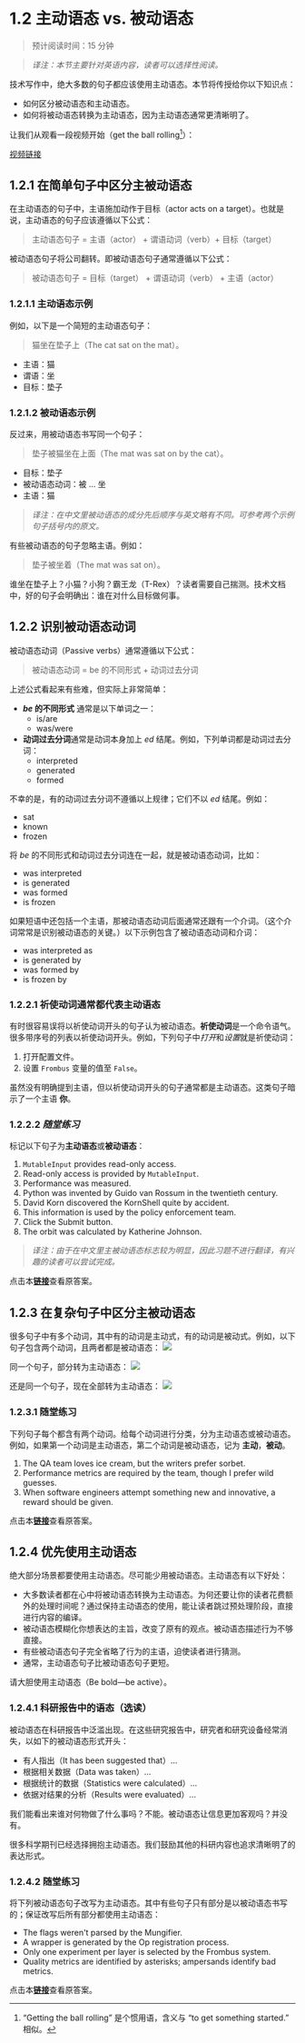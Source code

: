 # 1.2 主动语态 vs. 被动语态
> 预计阅读时间：15 分钟

> *译注：本节主要针对英语内容，读者可以选择性阅读。*

技术写作中，绝大多数的句子都应该使用主动语态。本节将传授给你以下知识点：
- 如何区分被动语态和主动语态。
- 如何将被动语态转换为主动语态，因为主动语态通常更清晰明了。

让我们从观看一段视频开始（get the ball rolling[^1]）：

[视频链接](https://youtu.be/nG6DhoFt938)

## 1.2.1 在简单句子中区分主被动语态
在主动语态的句子中，主语施加动作于目标（actor acts on a target）。也就是说，主动语态的句子应该遵循以下公式：
> 主动语态句子 = 主语（actor） + 谓语动词（verb）+ 目标（target）

被动语态句子将公司翻转。即被动语态句子通常遵循以下公式：
> 被动语态句子 = 目标（target） + 谓语动词（verb） + 主语（actor）

### 1.2.1.1 主动语态示例
例如，以下是一个简短的主动语态句子：
> 猫坐在垫子上（The cat sat on the mat）。

- 主语：猫
- 谓语：坐
- 目标：垫子

### 1.2.1.2 被动语态示例
反过来，用被动语态书写同一个句子：
> 垫子被猫坐在上面（The mat was sat on by the cat）。

- 目标：垫子
- 被动语态动词：被 ... 坐
- 主语：猫

> *译注：在中文里被动语态的成分先后顺序与英文略有不同。可参考两个示例句子括号内的原文。*

有些被动语态的句子忽略主语。例如：
> 垫子被坐着（The mat was sat on）。

谁坐在垫子上？小猫？小狗？霸王龙（T-Rex）？读者需要自己揣测。技术文档中，好的句子会明确出：谁在对什么目标做何事。

## 1.2.2 识别被动语态动词
被动语态动词（Passive verbs）通常遵循以下公式：
> 被动语态动词 = be 的不同形式 + 动词过去分词

上述公式看起来有些难，但实际上非常简单：
- ***be* 的不同形式** 通常是以下单词之一：
    - is/are
    - was/were
- **动词过去分词**通常是动词本身加上 *ed* 结尾。例如，下列单词都是动词过去分词：
    - interpreted
    - generated
    - formed

不幸的是，有的动词过去分词不遵循以上规律；它们不以 *ed* 结尾。例如：
- sat
- known
- frozen

将 *be* 的不同形式和动词过去分词连在一起，就是被动语态动词，比如：
- was interpreted
- is generated
- was formed
- is frozen

如果短语中还包括一个主语，那被动语态动词后面通常还跟有一个介词。（这个介词常常是识别被动语态的关键。）以下示例包含了被动语态动词和介词：
- was interpreted as
- is generated by
- was formed by
- is frozen by

### 1.2.2.1 祈使动词通常都代表主动语态
有时很容易误将以祈使动词开头的句子认为被动语态。**祈使动词**是一个命令语气。很多带序号的列表以祈使动词开头。例如，下列句子中*打开*和*设置*就是祈使动词：
1. 打开配置文件。
2. 设置 `Frombus` 变量的值至 `False`。

虽然没有明确提到主语，但以祈使动词开头的句子通常都是主动语态。这类句子暗示了一个主语 **你**。

### 1.2.2.2 *随堂练习*
标记以下句子为**主动语态**或**被动语态**：
1. `MutableInput` provides read-only access.
2. Read-only access is provided by `MutableInput`.
3. Performance was measured.
4. Python was invented by Guido van Rossum in the twentieth century.
5. David Korn discovered the KornShell quite by accident.
6. This information is used by the policy enforcement team.
7. Click the Submit button.
8. The orbit was calculated by Katherine Johnson.

> *译注：由于在中文里主被动语态标志较为明显，因此习题不进行翻译，有兴趣的读者可以尝试完成。*

点击本[**链接**](https://developers.google.com/tech-writing/one/active-voice#expandable-1)查看原答案。

## 1.2.3 在复杂句子中区分主被动语态
很多句子中有多个动词，其中有的动词是主动式，有的动词是被动式。例如，以下句子包含两个动词，且两者都是被动语态：
![](https://developers.google.com/tech-writing/one/images/passive-passive.svg)

同一个句子，部分转为主动语态：
![](https://developers.google.com/tech-writing/one/images/active-passive.svg)

还是同一个句子，现在全部转为主动语态：
![](https://developers.google.com/tech-writing/one/images/all-active.svg)

### 1.2.3.1 随堂练习
下列句子每个都含有两个动词。给每个动词进行分类，分为主动语态或被动语态。例如，如果第一个动词是主动语态，第二个动词是被动语态，记为 **主动**，**被动**。
1. The QA team loves ice cream, but the writers prefer sorbet.
2. Performance metrics are required by the team, though I prefer wild guesses.
3. When software engineers attempt something new and innovative, a reward should be given.

点击本[**链接**](https://developers.google.com/tech-writing/one/active-voice#expandable-2)查看原答案。

## 1.2.4 优先使用主动语态
绝大部分场景都要使用主动语态。尽可能少用被动语态。主动语态有以下好处：
- 大多数读者都在心中将被动语态转换为主动语态。为何还要让你的读者花费额外的处理时间呢？通过保持主动语态的使用，能让读者跳过预处理阶段，直接进行内容的编译。
- 被动语态模糊化你想表达的主旨，改变了原有的观点。被动语态描述行为不够直接。
- 有些被动语态句子完全省略了行为的主语，迫使读者进行猜测。
- 通常，主动语态句子比被动语态句子更短。

请大胆使用主动语态（Be bold—be active）。

### 1.2.4.1 科研报告中的语态（选读）
被动语态在科研报告中泛滥出现。在这些研究报告中，研究者和研究设备经常消失，以如下的被动语态形式开头：
- 有人指出（It has been suggested that）...
- 根据相关数据（Data was taken）...
- 根据统计的数据（Statistics were calculated）...
- 依据对结果的分析（Results were evaluated）...

我们能看出来谁对何物做了什么事吗？不能。被动语态让信息更加客观吗？并没有。

很多科学期刊已经选择拥抱主动语态。我们鼓励其他的科研内容也追求清晰明了的表达形式。

### 1.2.4.2 随堂练习
将下列被动语态句子改写为主动语态。其中有些句子只有部分是以被动语态书写的；保证改写后所有部分都使用主动语态：
- The flags weren't parsed by the Mungifier.
- A wrapper is generated by the Op registration process.
- Only one experiment per layer is selected by the Frombus system.
- Quality metrics are identified by asterisks; ampersands identify bad metrics.

点击本[**链接**](https://developers.google.com/tech-writing/one/active-voice#expandable-3)查看原答案。

[^1]: “Getting the ball rolling” 是个惯用语，含义与 “to get something started.” 相似。


